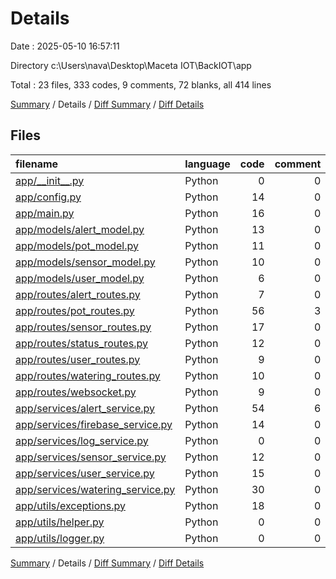 # Details

Date : 2025-05-10 16:57:11

Directory c:\\Users\\nava\\Desktop\\Maceta IOT\\BackIOT\\app

Total : 23 files,  333 codes, 9 comments, 72 blanks, all 414 lines

[Summary](results.md) / Details / [Diff Summary](diff.md) / [Diff Details](diff-details.md)

## Files
| filename | language | code | comment | blank | total |
| :--- | :--- | ---: | ---: | ---: | ---: |
| [app/\_\_init\_\_.py](/app/__init__.py) | Python | 0 | 0 | 1 | 1 |
| [app/config.py](/app/config.py) | Python | 14 | 0 | 4 | 18 |
| [app/main.py](/app/main.py) | Python | 16 | 0 | 5 | 21 |
| [app/models/alert\_model.py](/app/models/alert_model.py) | Python | 13 | 0 | 2 | 15 |
| [app/models/pot\_model.py](/app/models/pot_model.py) | Python | 11 | 0 | 4 | 15 |
| [app/models/sensor\_model.py](/app/models/sensor_model.py) | Python | 10 | 0 | 1 | 11 |
| [app/models/user\_model.py](/app/models/user_model.py) | Python | 6 | 0 | 1 | 7 |
| [app/routes/alert\_routes.py](/app/routes/alert_routes.py) | Python | 7 | 0 | 3 | 10 |
| [app/routes/pot\_routes.py](/app/routes/pot_routes.py) | Python | 56 | 3 | 14 | 73 |
| [app/routes/sensor\_routes.py](/app/routes/sensor_routes.py) | Python | 17 | 0 | 3 | 20 |
| [app/routes/status\_routes.py](/app/routes/status_routes.py) | Python | 12 | 0 | 1 | 13 |
| [app/routes/user\_routes.py](/app/routes/user_routes.py) | Python | 9 | 0 | 3 | 12 |
| [app/routes/watering\_routes.py](/app/routes/watering_routes.py) | Python | 10 | 0 | 3 | 13 |
| [app/routes/websocket.py](/app/routes/websocket.py) | Python | 9 | 0 | 3 | 12 |
| [app/services/alert\_service.py](/app/services/alert_service.py) | Python | 54 | 6 | 8 | 68 |
| [app/services/firebase\_service.py](/app/services/firebase_service.py) | Python | 14 | 0 | 2 | 16 |
| [app/services/log\_service.py](/app/services/log_service.py) | Python | 0 | 0 | 1 | 1 |
| [app/services/sensor\_service.py](/app/services/sensor_service.py) | Python | 12 | 0 | 2 | 14 |
| [app/services/user\_service.py](/app/services/user_service.py) | Python | 15 | 0 | 3 | 18 |
| [app/services/watering\_service.py](/app/services/watering_service.py) | Python | 30 | 0 | 4 | 34 |
| [app/utils/exceptions.py](/app/utils/exceptions.py) | Python | 18 | 0 | 2 | 20 |
| [app/utils/helper.py](/app/utils/helper.py) | Python | 0 | 0 | 1 | 1 |
| [app/utils/logger.py](/app/utils/logger.py) | Python | 0 | 0 | 1 | 1 |

[Summary](results.md) / Details / [Diff Summary](diff.md) / [Diff Details](diff-details.md)